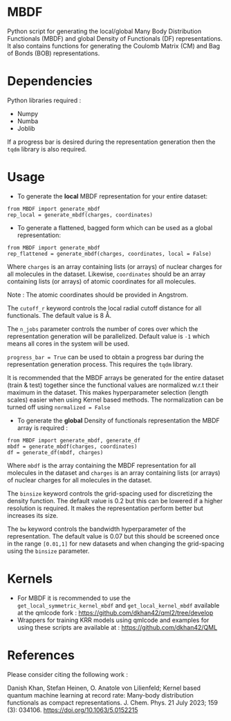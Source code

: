 # MBDF
Python script for generating the local/global Many Body Distribution Functionals (MBDF) and global Density of Functionals (DF) representations.
It also contains functions for generating the Coulomb Matrix (CM) and Bag of Bonds (BOB) representations.

# Dependencies
Python libraries required : 
* Numpy
* Numba
* Joblib

If a progress bar is desired during the representation generation then the `tqdm` library is also required.

# Usage
* To generate the **local** MBDF representation for your entire dataset:
```
from MBDF import generate_mbdf
rep_local = generate_mbdf(charges, coordinates)
```
* To generate a flattened, bagged form which can be used as a global representation:
```
from MBDF import generate_mbdf
rep_flattened = generate_mbdf(charges, coordinates, local = False)
```

Where `charges` is an array containing lists (or arrays) of nuclear charges for all molecules in the dataset. Likewise, `coordinates` should be an array containing lists (or arrays) of atomic coordinates for all molecules. 

Note : The atomic coordinates should be provided in Angstrom.

The `cutoff_r` keyword controls the local radial cutoff distance for all functionals. The default value is 8 Å.

The `n_jobs` parameter controls the number of cores over which the representation generation will be parallelized. Default value is `-1` which means all cores in the system will be used.

`progress_bar = True` can be used to obtain a progress bar during the representation generation process. This requires the `tqdm` library.

It is recommended that the MBDF arrays be generated for the entire dataset (train & test) together since the functional values are normalized w.r.t their maximum in the dataset. This makes hyperparameter selection (length scales) easier when using Kernel based methods. The normalization can be turned off using `normalized = False`



* To generate the **global** Density of functionals representation the MBDF array is required :
```
from MBDF import generate_mbdf, generate_df
mbdf = generate_mbdf(charges, coordinates)
df = generate_df(mbdf, charges)
```
Where `mbdf` is the array containing the MBDF representation for all molecules in the dataset and `charges` is an array containing lists (or arrays) of nuclear charges for all molecules in the dataset.

The `binsize` keyword controls the grid-spacing used for discretizing the density function. The default value is 0.2 but this can be lowered if a higher resolution is required. It makes the representation perform better but increases its size.

The `bw` keyword controls the bandwidth hyperparameter of the representation. The default value is 0.07 but this should be screened once in the range `[0.01,1]` for new datasets and when changing the grid-spacing using the `binsize` parameter.

# Kernels
* For MBDF it is recommended to use the `get_local_symmetric_kernel_mbdf` and `get_local_kernel_mbdf` available at the qmlcode fork : https://github.com/dkhan42/qml2/tree/develop
* Wrappers for training KRR models using qmlcode and examples for using these scripts are available at : https://github.com/dkhan42/QML

# References
Please consider citing the following work :

Danish Khan, Stefan Heinen, O. Anatole von Lilienfeld; Kernel based quantum machine learning at record rate: Many-body distribution functionals as compact representations. J. Chem. Phys. 21 July 2023; 159 (3): 034106. https://doi.org/10.1063/5.0152215
